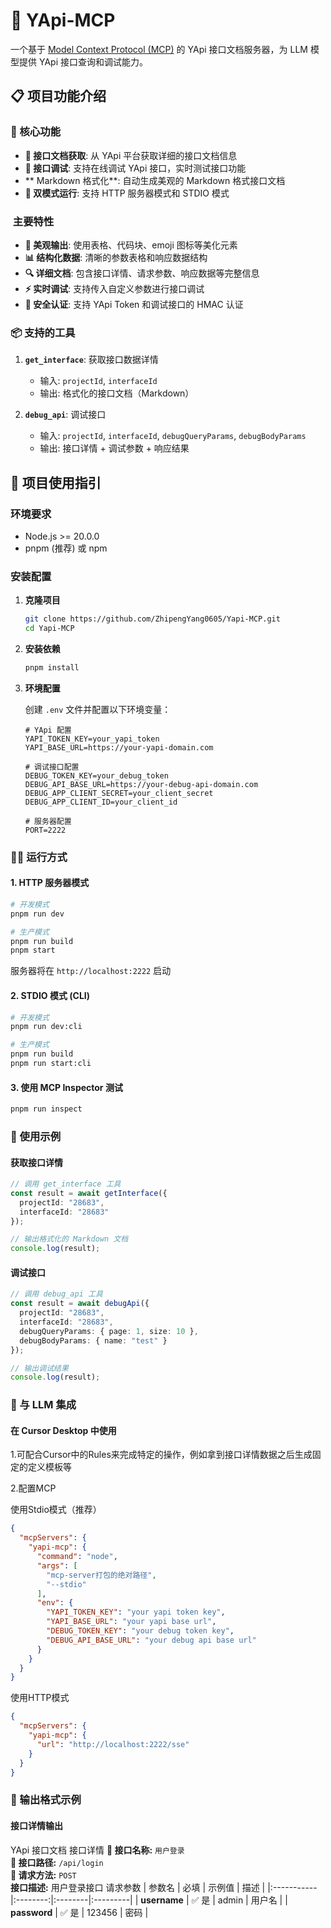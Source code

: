 # 🚀 YApi-MCP

一个基于 [Model Context Protocol (MCP)](https://modelcontextprotocol.io/) 的 YApi 接口文档服务器，为 LLM 模型提供 YApi 接口查询和调试能力。

## 📋 项目功能介绍

### 🎯 核心功能

- **📖 接口文档获取**: 从 YApi 平台获取详细的接口文档信息
- **🧪 接口调试**: 支持在线调试 YApi 接口，实时测试接口功能
- ** Markdown 格式化**: 自动生成美观的 Markdown 格式接口文档
- **🔧 双模式运行**: 支持 HTTP 服务器模式和 STDIO 模式

### ️ 主要特性

- **🎨 美观输出**: 使用表格、代码块、emoji 图标等美化元素
- **📊 结构化数据**: 清晰的参数表格和响应数据结构
- **🔍 详细文档**: 包含接口详情、请求参数、响应数据等完整信息
- **⚡ 实时调试**: 支持传入自定义参数进行接口调试
- **🔐 安全认证**: 支持 YApi Token 和调试接口的 HMAC 认证

### 📦 支持的工具

1. **`get_interface`**: 获取接口数据详情

   - 输入: `projectId`, `interfaceId`
   - 输出: 格式化的接口文档（Markdown）
2. **`debug_api`**: 调试接口

   - 输入: `projectId`, `interfaceId`, `debugQueryParams`, `debugBodyParams`
   - 输出: 接口详情 + 调试参数 + 响应结果

## 🚀 项目使用指引

### 环境要求

- Node.js >= 20.0.0
- pnpm (推荐) 或 npm

### 安装配置

1. **克隆项目**

   ```bash
   git clone https://github.com/ZhipengYang0605/Yapi-MCP.git
   cd Yapi-MCP
   ```
2. **安装依赖**

   ```bash
   pnpm install
   ```
3. **环境配置**

   创建 `.env` 文件并配置以下环境变量：

   ```env
   # YApi 配置
   YAPI_TOKEN_KEY=your_yapi_token
   YAPI_BASE_URL=https://your-yapi-domain.com

   # 调试接口配置
   DEBUG_TOKEN_KEY=your_debug_token
   DEBUG_API_BASE_URL=https://your-debug-api-domain.com
   DEBUG_APP_CLIENT_SECRET=your_client_secret
   DEBUG_APP_CLIENT_ID=your_client_id

   # 服务器配置
   PORT=2222
   ```

### 🏃‍♂️ 运行方式

#### 1. HTTP 服务器模式

```bash
# 开发模式
pnpm run dev

# 生产模式
pnpm run build
pnpm start
```

服务器将在 `http://localhost:2222` 启动

#### 2. STDIO 模式 (CLI)

```bash
# 开发模式
pnpm run dev:cli

# 生产模式
pnpm run build
pnpm run start:cli
```

#### 3. 使用 MCP Inspector 测试

```bash
pnpm run inspect
```

### 📖 使用示例

#### 获取接口详情

```typescript
// 调用 get_interface 工具
const result = await getInterface({
  projectId: "28683",
  interfaceId: "28683"
});

// 输出格式化的 Markdown 文档
console.log(result);
```

#### 调试接口

```typescript
// 调用 debug_api 工具
const result = await debugApi({
  projectId: "28683",
  interfaceId: "28683",
  debugQueryParams: { page: 1, size: 10 },
  debugBodyParams: { name: "test" }
});

// 输出调试结果
console.log(result);
```

### 🔗 与 LLM 集成

#### 在 Cursor Desktop 中使用

1.可配合Cursor中的Rules来完成特定的操作，例如拿到接口详情数据之后生成固定的定义模板等

2.配置MCP

使用Stdio模式（推荐）

```json
{
  "mcpServers": {
    "yapi-mcp": {
      "command": "node",
      "args": [
        "mcp-server打包的绝对路径",
        "--stdio"
      ],
      "env": {
        "YAPI_TOKEN_KEY": "your yapi token key",
        "YAPI_BASE_URL": "your yapi base url",
        "DEBUG_TOKEN_KEY": "your debug token key",
        "DEBUG_API_BASE_URL": "your debug api base url"
      }
    }
  }
}
```

使用HTTP模式

```json
{
  "mcpServers": {
    "yapi-mcp": {
      "url": "http://localhost:2222/sse"
    }
  }
}
```

### 📝 输出格式示例

#### 接口详情输出

YApi 接口文档
接口详情
**🎯 接口名称:** `用户登录`  
**🔗 接口路径:** `/api/login`  
**🚀 请求方法:** `POST`  
**接口描述:** 用户登录接口
请求参数
| 参数名      | 必填     | 示例值   | 描述     |
|:-----------|:--------:|:--------|:---------|
| **username** | ✅ 是   | admin   | 用户名   |
| **password** | ✅ 是   | 123456  | 密码     |
